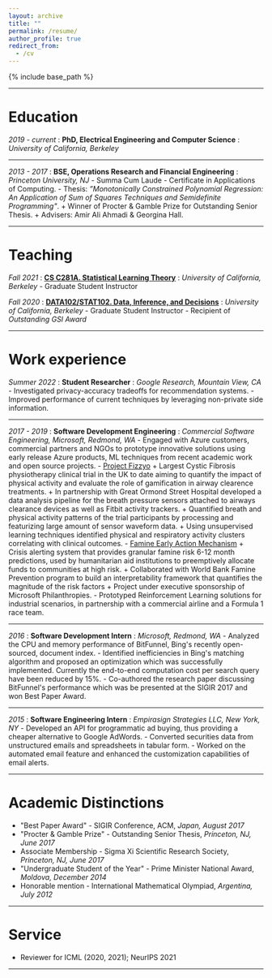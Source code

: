 ```yaml
---
layout: archive
title: ""
permalink: /resume/
author_profile: true
redirect_from:
  - /cv
---
```


{% include base_path %}

- - -

Education
======
*2019 - current*
:   **PhD, Electrical Engineering and Computer Science**
:   *University of California, Berkeley*

- - -

*2013 - 2017*
:   **BSE, Operations Research and Financial Engineering**
:   *Princeton University, NJ*
    - Summa Cum Laude
    - Certificate in Applications of Computing.
    - Thesis: *”Monotonically Constrained Polynomial Regression: An Application of Sum of Squares Techniques and Semidefinite Programming"*.
      + Winner of Procter & Gamble Prize for Outstanding Senior Thesis.
      + Advisers: Amir Ali Ahmadi & Georgina Hall.

- - -

Teaching
======
*Fall 2021*
:   **[CS C281A. Statistical Learning Theory](https://www2.eecs.berkeley.edu/Courses/CSC281A/)**
:   *University of California, Berkeley*
    - Graduate Student Instructor

*Fall 2020*
:   **[DATA102/STAT102. Data, Inference, and Decisions](https://data102.org/fa20/)**
:   *University of California, Berkeley*
    - Graduate Student Instructor
    - Recipient of *Outstanding GSI Award*

- - -

Work experience
======
*Summer 2022*
:   **Student Researcher**
:   *Google Research, Mountain View, CA*
    - Investigated privacy-accuracy tradeoffs for recommendation systems.
    - Improved performance of current techniques by leveraging non-private side information.

- - -

*2017 - 2019*
:   **Software Development Engineering**
:   *Commercial Software Engineering, Microsoft, Redmond, WA*
    - Engaged with Azure customers, commercial partners and NGOs to prototype innovative solutions using early release Azure products, ML techniques from recent academic work and open source projects.
    - [Project Fizzyo](https://fizzyo.github.io/)
      + Largest Cystic Fibrosis physiotherapy clinical trial in the UK to date aiming to quantify the impact of physical activity and evaluate the role of gamification in airway clearence treatments.
      + In partnership with Great Ormond Street Hospital developed a data analysis pipeline for the breath pressure sensors attached to airways clearance devices as well as Fitbit activity trackers.
      + Quantified breath and physical activity patterns of the trial participants by processing and featurizing large amount of sensor waveform data.
      + Using unsupervised learning techniques identified physical and respiratory activity clusters correlating with clinical outcomes.
    - [Famine Early Action Mechanism](https://www.worldbank.org/en/programs/famine-early-action-mechanism)
      + Crisis alerting system that provides granular famine risk 6-12 month predictions, used by humanitarian aid institutions to preemptively allocate funds to communities at high risk.
      + Collaborated with World Bank Famine Prevention program to build an interpretability framework that quantifies the magnitude of the risk factors
      + Project under executive sponsorship of Microsoft Philanthropies.
    - Prototyped Reinforcement Learning solutions for industrial scenarios, in partnership with a commercial airline and a Formula 1 race team.

- - -

*2016*
:   **Software Development Intern**
:   *Microsoft, Redmond, WA*
    - Analyzed the CPU and memory performance of BitFunnel, Bing's recently open-sourced, document index.
    - Identified inefficiencies in Bing's matching algorithm and proposed an optimization which was successfully implemented. Currently the end-to-end computation cost per search query have been reduced by 15%.
    - Co-authored the research paper discussing BitFunnel's performance which was be presented at the SIGIR 2017 and won Best Paper Award.

- - -

*2015*
:   **Software Engineering Intern**
:   *Empirasign Strategies LLC, New York, NY*
    - Developed an API for programmatic ad buying, thus providing a cheaper alternative to Google AdWords.
    - Converted securities data from unstructured emails and spreadsheets in tabular form.
    - Worked on the automated email feature and enhanced the customization capabilities of email alerts.

- - -

Academic Distinctions
======
- "Best Paper Award" - SIGIR Conference, ACM, *Japan,  August 2017*
- "Procter & Gamble Prize" - Outstanding Senior Thesis, *Princeton, NJ, June 2017*
- Associate Membership -  Sigma Xi Scientific Research Society, *Princeton, NJ, June 2017*
- "Undergraduate Student of the Year" - Prime Minister National Award, *Moldova, December 2014*
- Honorable mention - International Mathematical Olympiad, *Argentina, July 2012*

- - -

Service
======
- Reviewer for ICML (2020, 2021); NeurIPS 2021

- - -
